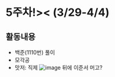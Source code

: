 # 5주차!>< (3/29-4/4)
## 활동내용
- 백준(1110번) 풀이
- 모각공
- 맛저: 직제
![image](https://user-images.githubusercontent.com/66217855/230103270-f0117136-4545-44e5-a97e-b04b63994cc2.png)
뒤에 이준서 머고?
